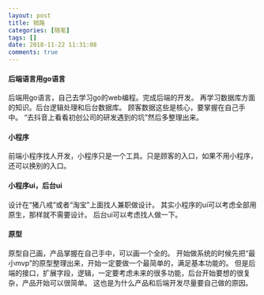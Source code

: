 ```yaml
---
layout: post
title: 销路
categories: [随笔]
tags: []
date: 2018-11-22 11:31:08
comments: true
---
```


#### 后端语言用go语言

后端用go语言，自己去学习go的web编程。完成后端的开发。
再学习数据库方面的知识。后台逻辑处理和后台数据库。
顾客数据这些是核心，要掌握在自己手中。
“去抖音上看看初创公司的研发遇到的坑”然后多整理出来。

#### 小程序

前端小程序找人开发，小程序只是一个工具。只是顾客的入口，如果不用小程序，还可以换别的入口。

#### 小程序ui，后台ui

设计在“猪八戒”或者“淘宝”上面找人兼职做设计。
其实小程序的ui可以考虑全部用原生，那样就不需要设计。
后台ui可以考虑找人做一下。

#### 原型

原型自己画，产品掌握在自己手中，可以画一个全的。
开始做系统的时候先把“最小mvp”的原型整理出来，开始一定要做一个最简单的，满足基本功能的。
但是后端的接口，扩展字段，逻辑，一定要考虑未来的很多功能，后台开始要想的很复杂，产品开始可以很简单。
这也是为什么产品和后端开发尽量要自己做的原因。

